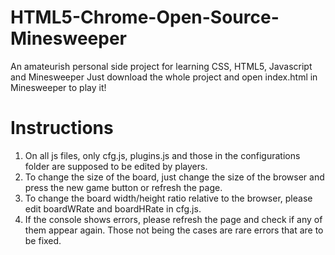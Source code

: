 # HTML5-Chrome-Open-Source-Minesweeper
An amateurish personal side project for learning CSS, HTML5, Javascript and Minesweeper
Just download the whole project and open index.html in Minesweeper to play it!

# Instructions
1. On all js files, only cfg.js, plugins.js and those in the configurations folder are supposed to be edited by players.
2. To change the size of the board, just change the size of the browser and press the new game button or refresh the page.
3. To change the board width/height ratio relative to the browser, please edit boardWRate and boardHRate in cfg.js.
4. If the console shows errors, please refresh the page and check if any of them appear again. Those not being the cases are rare errors that are to be fixed.
